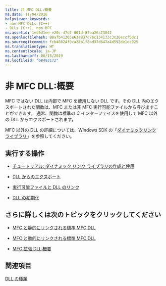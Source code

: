 ```yaml
---
title: 非 MFC DLL:概要
ms.date: 11/04/2016
helpviewer_keywords:
- non-MFC DLLs [C++]
- DLLs [C++], non-MFC
ms.assetid: 1ed5d1ee-e20c-47d7-801d-87ea26a73842
ms.openlocfilehash: 88afb41205e63a837d7bc134133c3c36eccf5dc1
ms.sourcegitcommit: fcb48824f9ca24b1f8bd37d647a4d592de1cc925
ms.translationtype: HT
ms.contentlocale: ja-JP
ms.lasthandoff: 08/15/2019
ms.locfileid: "69493172"
---
```

# <a name="non-mfc-dlls-overview"></a>非 MFC DLL:概要

MFC ではない DLL は内部で MFC を使用しない DLL です。その DLL 内のエクスポートされた関数は、MFC または非 MFC 実行可能ファイルから呼び出すことができます。 通常、関数は標準の C インターフェイスを使用して MFC 以外の DLL からエクスポートされます。

MFC 以外の DLL の詳細については、Windows SDK の「[ダイナミックリンク ライブラリ](/windows/win32/dlls/dynamic-link-libraries)」を参照してください。

## <a name="what-do-you-want-to-do"></a>実行する操作

- [チュートリアル: ダイナミック リンク ライブラリの作成と使用](walkthrough-creating-and-using-a-dynamic-link-library-cpp.md)

- [DLL からのエクスポート](exporting-from-a-dll.md)

- [実行可能ファイルと DLL のリンク](linking-an-executable-to-a-dll.md)

- [DLL の初期化](run-time-library-behavior.md#initializing-a-dll)

## <a name="what-do-you-want-to-know-more-about"></a>さらに詳しくは次のトピックをクリックしてください

- [MFC と静的にリンクされる標準 MFC DLL](regular-dlls-statically-linked-to-mfc.md)

- [MFC と動的にリンクされる標準 MFC DLL](regular-dlls-dynamically-linked-to-mfc.md)

- [MFC 拡張 DLL:概要](extension-dlls-overview.md)

## <a name="see-also"></a>関連項目

[DLL の種類](kinds-of-dlls.md)
